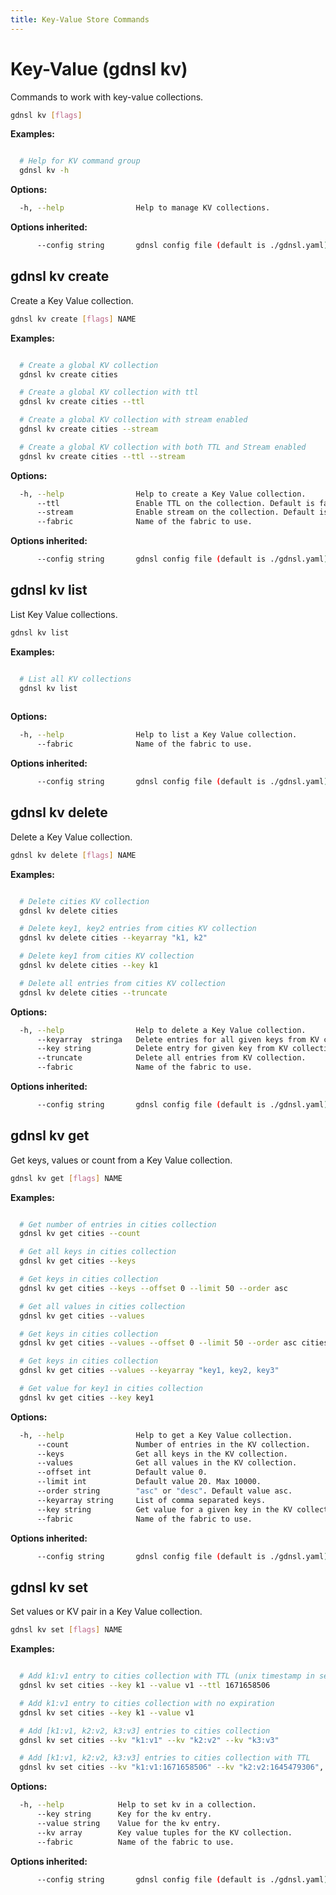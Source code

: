 ```yaml
---
title: Key-Value Store Commands
---
```


# Key-Value (gdnsl kv)

Commands to work with key-value collections.

```bash
gdnsl kv [flags]
```

**Examples:**

```bash

  # Help for KV command group
  gdnsl kv -h

```

**Options:**

```bash
  -h, --help                Help to manage KV collections.
```

**Options inherited:**

```bash
      --config string       gdnsl config file (default is ./gdnsl.yaml)
```

## gdnsl kv create

Create a Key Value collection.

```bash
gdnsl kv create [flags] NAME
```

**Examples:**

```bash

  # Create a global KV collection
  gdnsl kv create cities

  # Create a global KV collection with ttl
  gdnsl kv create cities --ttl 

  # Create a global KV collection with stream enabled
  gdnsl kv create cities --stream 

  # Create a global KV collection with both TTL and Stream enabled
  gdnsl kv create cities --ttl --stream 

```

**Options:**

```bash
  -h, --help                Help to create a Key Value collection.
      --ttl                 Enable TTL on the collection. Default is false.
      --stream              Enable stream on the collection. Default is false.
      --fabric              Name of the fabric to use.
```

**Options inherited:**

```bash
      --config string       gdnsl config file (default is ./gdnsl.yaml)
```

## gdnsl kv list

List Key Value collections.

```bash
gdnsl kv list
```

**Examples:**

```bash

  # List all KV collections
  gdnsl kv list
  
```

**Options:**

```bash
  -h, --help                Help to list a Key Value collection.
      --fabric              Name of the fabric to use.
```

**Options inherited:**

```bash
      --config string       gdnsl config file (default is ./gdnsl.yaml)
```

## gdnsl kv delete

Delete a Key Value collection.

```bash
gdnsl kv delete [flags] NAME
```

**Examples:**

```bash

  # Delete cities KV collection
  gdnsl kv delete cities

  # Delete key1, key2 entries from cities KV collection
  gdnsl kv delete cities --keyarray "k1, k2" 

  # Delete key1 from cities KV collection
  gdnsl kv delete cities --key k1 

  # Delete all entries from cities KV collection
  gdnsl kv delete cities --truncate

```

**Options:**

```bash
  -h, --help                Help to delete a Key Value collection.
      --keyarray  stringa   Delete entries for all given keys from KV collection.
      --key string          Delete entry for given key from KV collection.
      --truncate            Delete all entries from KV collection.
      --fabric              Name of the fabric to use.
```

**Options inherited:**

```bash
      --config string       gdnsl config file (default is ./gdnsl.yaml)
```

## gdnsl kv get

Get keys, values or count from a Key Value collection.

```bash
gdnsl kv get [flags] NAME
```

**Examples:**

```bash

  # Get number of entries in cities collection
  gdnsl kv get cities --count 

  # Get all keys in cities collection
  gdnsl kv get cities --keys 

  # Get keys in cities collection
  gdnsl kv get cities --keys --offset 0 --limit 50 --order asc 

  # Get all values in cities collection
  gdnsl kv get cities --values 

  # Get keys in cities collection
  gdnsl kv get cities --values --offset 0 --limit 50 --order asc cities --keys 

  # Get keys in cities collection
  gdnsl kv get cities --values --keyarray "key1, key2, key3" 

  # Get value for key1 in cities collection
  gdnsl kv get cities --key key1

```

**Options:**

```bash
  -h, --help                Help to get a Key Value collection.
      --count               Number of entries in the KV collection.
      --keys                Get all keys in the KV collection.
      --values              Get all values in the KV collection.
      --offset int          Default value 0.
      --limit int           Default value 20. Max 10000. 
      --order string        "asc" or "desc". Default value asc. 
      --keyarray string     List of comma separated keys.
      --key string          Get value for a given key in the KV collection.
      --fabric              Name of the fabric to use.
```

**Options inherited:**

```bash
      --config string       gdnsl config file (default is ./gdnsl.yaml)
```

## gdnsl kv set

Set values or KV pair in a Key Value collection.

```bash
gdnsl kv set [flags] NAME
```

**Examples:**

```bash

  # Add k1:v1 entry to cities collection with TTL (unix timestamp in seconds)
  gdnsl kv set cities --key k1 --value v1 --ttl 1671658506

  # Add k1:v1 entry to cities collection with no expiration
  gdnsl kv set cities --key k1 --value v1

  # Add [k1:v1, k2:v2, k3:v3] entries to cities collection
  gdnsl kv set cities --kv "k1:v1" --kv "k2:v2" --kv "k3:v3" 

  # Add [k1:v1, k2:v2, k3:v3] entries to cities collection with TTL
  gdnsl kv set cities --kv "k1:v1:1671658506" --kv "k2:v2:1645479306", --kv "k3:v3:-1" 

```

**Options:**

```bash
  -h, --help            Help to set kv in a collection.
      --key string      Key for the kv entry.
      --value string    Value for the kv entry.
      --kv array        Key value tuples for the KV collection.
      --fabric          Name of the fabric to use.
```

**Options inherited:**

```bash
      --config string       gdnsl config file (default is ./gdnsl.yaml)
```
